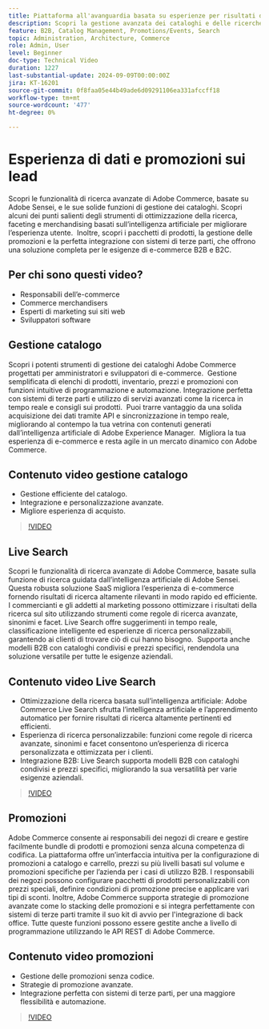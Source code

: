 ```yaml
---
title: Piattaforma all'avanguardia basata su esperienze per risultati di business eccezionali
description: Scopri la gestione avanzata dei cataloghi e delle ricerche di Adobe Commerce, basata sull’intelligenza artificiale, per ottimizzare le esperienze di e-commerce per i clienti B2B e B2C.
feature: B2B, Catalog Management, Promotions/Events, Search
topic: Administration, Architecture, Commerce
role: Admin, User
level: Beginner
doc-type: Technical Video
duration: 1227
last-substantial-update: 2024-09-09T00:00:00Z
jira: KT-16201
source-git-commit: 0f8faa05e44b49ade6d09291106ea331afccff18
workflow-type: tm+mt
source-wordcount: '477'
ht-degree: 0%

---
```



# Esperienza di dati e promozioni sui lead  

Scopri le funzionalità di ricerca avanzate di Adobe Commerce, basate su Adobe Sensei, e le sue solide funzioni di gestione dei cataloghi. Scopri alcuni dei punti salienti degli strumenti di ottimizzazione della ricerca, faceting e merchandising basati sull’intelligenza artificiale per migliorare l’esperienza utente. &#x200B; Inoltre, scopri i pacchetti di prodotti, la gestione delle promozioni e la perfetta integrazione con sistemi di terze parti, che offrono una soluzione completa per le esigenze di e-commerce B2B e B2C.

## Per chi sono questi video?

- Responsabili dell’e-commerce
- Commerce merchandisers
- Esperti di marketing sui siti web
- Sviluppatori software

## Gestione catalogo

Scopri i potenti strumenti di gestione dei cataloghi Adobe Commerce progettati per amministratori e sviluppatori di e-commerce. &#x200B; Gestione semplificata di elenchi di prodotti, inventario, prezzi e promozioni con funzioni intuitive di programmazione e automazione. Integrazione perfetta con sistemi di terze parti e utilizzo di servizi avanzati come la ricerca in tempo reale e consigli sui prodotti. &#x200B; Puoi trarre vantaggio da una solida acquisizione dei dati tramite API e sincronizzazione in tempo reale, migliorando al contempo la tua vetrina con contenuti generati dall’intelligenza artificiale di Adobe Experience Manager. &#x200B; Migliora la tua esperienza di e-commerce e resta agile in un mercato dinamico con Adobe Commerce.  

## Contenuto video gestione catalogo

- Gestione efficiente del catalogo.
- Integrazione e personalizzazione avanzate.
- Migliore esperienza di acquisto.

>[!VIDEO](https://video.tv.adobe.com/v/3434072?learn=on&captions=ita)

## Live Search

Scopri le funzionalità di ricerca avanzate di Adobe Commerce, basate sulla funzione di ricerca guidata dall’intelligenza artificiale di Adobe Sensei. &#x200B; Questa robusta soluzione SaaS migliora l’esperienza di e-commerce fornendo risultati di ricerca altamente rilevanti in modo rapido ed efficiente. &#x200B; I commercianti e gli addetti al marketing possono ottimizzare i risultati della ricerca sul sito utilizzando strumenti come regole di ricerca avanzate, sinonimi e facet. Live Search offre suggerimenti in tempo reale, classificazione intelligente ed esperienze di ricerca personalizzabili, garantendo ai clienti di trovare ciò di cui hanno bisogno. &#x200B; Supporta anche modelli B2B con cataloghi condivisi e prezzi specifici, rendendola una soluzione versatile per tutte le esigenze aziendali.

## Contenuto video Live Search

- Ottimizzazione della ricerca basata sull’intelligenza artificiale: Adobe Commerce Live Search sfrutta l’intelligenza artificiale e l’apprendimento automatico per fornire risultati di ricerca altamente pertinenti ed efficienti.
- Esperienza di ricerca personalizzabile: funzioni come regole di ricerca avanzate, sinonimi e facet consentono un’esperienza di ricerca personalizzata e ottimizzata per i clienti.
- Integrazione B2B: Live Search supporta modelli B2B con cataloghi condivisi e prezzi specifici, migliorando la sua versatilità per varie esigenze aziendali.

>[!VIDEO](https://video.tv.adobe.com/v/3434050?learn=on&captions=ita)

## Promozioni  

Adobe Commerce consente ai responsabili dei negozi di creare e gestire facilmente bundle di prodotti e promozioni senza alcuna competenza di codifica. La piattaforma offre un’interfaccia intuitiva per la configurazione di promozioni a catalogo e carrello, prezzi su più livelli basati sul volume e promozioni specifiche per l’azienda per i casi di utilizzo B2B. I responsabili dei negozi possono configurare pacchetti di prodotti personalizzabili con prezzi speciali, definire condizioni di promozione precise e applicare vari tipi di sconti. Inoltre, Adobe Commerce supporta strategie di promozione avanzate come lo stacking delle promozioni e si integra perfettamente con sistemi di terze parti tramite il suo kit di avvio per l&#39;integrazione di back office. Tutte queste funzioni possono essere gestite anche a livello di programmazione utilizzando le API REST di Adobe Commerce.

## Contenuto video promozioni

- Gestione delle promozioni senza codice.
- Strategie di promozione avanzate.
- Integrazione perfetta con sistemi di terze parti, per una maggiore flessibilità e automazione.

>[!VIDEO](https://video.tv.adobe.com/v/3434061?learn=on&captions=ita)
>
